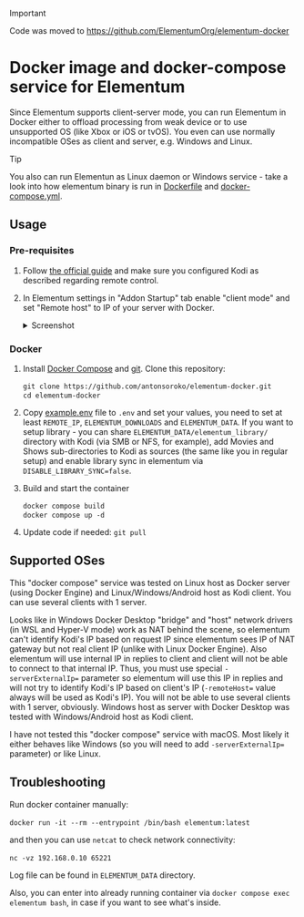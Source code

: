 > [!IMPORTANT]
> Code was moved to https://github.com/ElementumOrg/elementum-docker

# Docker image and docker-compose service for Elementum

Since Elementum supports client-server mode, you can run Elementum in Docker either to offload processing from weak device or to use unsupported OS (like Xbox or iOS or tvOS). You even can use normally incompatible OSes as client and server, e.g. Windows and Linux.

> [!TIP]
> You also can run Elementun as Linux daemon or Windows service - take a look into how elementum binary is run in [Dockerfile](Dockerfile) and [docker-compose.yml](docker-compose.yml).

## Usage

### Pre-requisites

1. Follow [the official guide](https://elementum.surge.sh/getting-started/installation/) and make sure you configured Kodi as described regarding remote control.

2. In Elementum settings in "Addon Startup" tab enable "client mode" and set "Remote host" to IP of your server with Docker.
    <details>
    <summary>Screenshot</summary>

    ![image](client_mode.png)

    </details>

### Docker

1. Install [Docker Compose](https://docs.docker.com/compose/install/) and [git](https://git-scm.com/downloads). Clone this repository:

    ``` shell
    git clone https://github.com/antonsoroko/elementum-docker.git
    cd elementum-docker
    ```

2. Copy [example.env](example.env) file to `.env` and set your values, you need to set at least `REMOTE_IP`, `ELEMENTUM_DOWNLOADS` and `ELEMENTUM_DATA`. If you want to setup library - you can share `ELEMENTUM_DATA/elementum_library/` directory with Kodi (via SMB or NFS, for example), add Movies and Shows sub-directories to Kodi as sources (the same like you in regular setup) and enable library sync in elementum via `DISABLE_LIBRARY_SYNC=false`.

3. Build and start the container

    ``` shell
    docker compose build
    docker compose up -d
    ```

4. Update code if needed: `git pull`

## Supported OSes

This "docker compose" service was tested on Linux host as Docker server (using Docker Engine) and Linux/Windows/Android host as Kodi client.
You can use several clients with 1 server.

Looks like in Windows Docker Desktop "bridge" and "host" network drivers (in WSL and Hyper-V mode) work as NAT behind the scene, so elementum can't identify Kodi's IP based on request IP since elementum sees IP of NAT gateway but not real client IP (unlike with Linux Docker Engine). Also elementum will use internal IP in replies to client and client will not be able to connect to that internal IP.
Thus, you must use special `-serverExternalIp=` parameter so elementum will use this IP in replies and will not try to identify Kodi's IP based on client's IP (`-remoteHost=` value always will be used as Kodi's IP). You will not be able to use several clients with 1 server, obviously.
Windows host as server with Docker Desktop was tested with Windows/Android host as Kodi client.

I have not tested this "docker compose" service with macOS. Most likely it either behaves like Windows (so you will need to add `-serverExternalIp=` parameter) or like Linux.

## Troubleshooting

Run docker container manually:

`docker run -it --rm --entrypoint /bin/bash elementum:latest`

and then you can use `netcat` to check network connectivity:

`nc -vz 192.168.0.10 65221`

Log file can be found in `ELEMENTUM_DATA` directory.

Also, you can enter into already running container via `docker compose exec elementum bash`, in case if you want to see what's inside.
